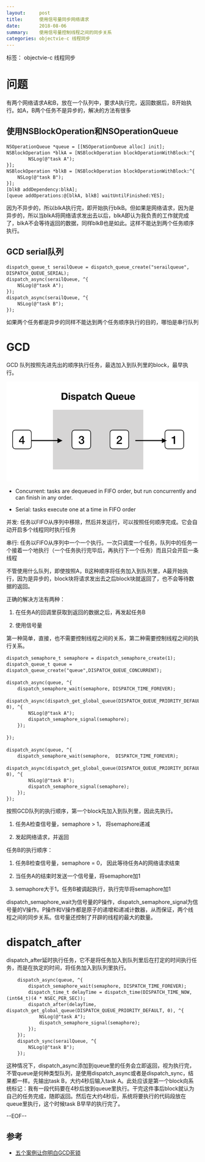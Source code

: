 ```yaml
---
layout:     post
title:      使用信号量同步网络请求
date:       2018-08-06
summary:    使用信号量控制线程之间的同步关系
categories: objectvie-c 线程同步
---
```

标签： objectvie-c 线程同步

# 问题
有两个网络请求A和B，放在一个队列中，要求A执行完，返回数据后，B开始执行。如A，B两个任务不是异步的，解决的方法有很多


## 使用NSBlockOperation和NSOperationQueue

```
NSOperationQueue *queue = [[NSOperationQueue alloc] init];
NSBlockOperation *blkA = [NSBlockOperation blockOperationWithBlock:^{
		NSLog(@"task A");
}];
NSBlockOperation *blkB = [NSBlockOperation blockOperationWithBlock:^{
    NSLog(@"task B");
}];
[blkB addDependency:blkA];
[queue addOperations:@[blkA, blkB] waitUntilFinished:YES];
```
因为不异步的，所以blkA执行完，即开始执行blkB。但如果是网络请求，因为是异步的，所以当blkA将网络请求发出去以后，blkA即认为我负责的工作就完成了，blkA不会等待返回的数据，同样blkB也是如此。这样不能达到两个任务顺序执行。

## GCD serial队列

```
dispatch_queue_t serailQueue = dispatch_queue_create("serailqueue", DISPATCH_QUEUE_SERIAL);
dispatch_async(serailQueue, ^{
    NSLog(@"task A");
});
dispatch_async(serailQueue, ^{
    NSLog(@"task B");
});
```
如果两个任务都是异步的同样不能达到两个任务顺序执行的目的，哪怕是串行队列

# GCD
GCD 队列按照先进先出的顺序执行任务，最选加入到队列里的block，最早执行。

![GCD_Block执行顺序](/images/GCD_Block执行顺序.png)

* Concurrent: tasks are dequeued in FIFO order, but run concurrently and can finish in any order.

* Serial: tasks execute one at a time in FIFO order

并发: 任务以FIFO从序列中移除，然后并发运行，可以按照任何顺序完成。它会自动开启多个线程同时执行任务

串行:  任务以FIFO从序列中一个一个执行。一次只调度一个任务，队列中的任务一个接着一个地执行（一个任务执行完毕后，再执行下一个任务）而且只会开启一条线程

不管使用什么队列，即使按照A，B这种顺序将任务加入到队列里，A最开始执行，因为是异步的，block块将请求发出去之后block块就返回了，也不会等待数据的返回。

正确的解决方法有两种：

1. 在任务A的回调里获取到返回的数据之后，再发起任务B

2. 使用信号量

第一种简单，直接，也不需要控制线程之间的关系，第二种需要控制线程之间的执行关系。

```
dispatch_semaphore_t semaphore = dispatch_semaphore_create(1);
dispatch_queue_t queue = dispatch_queue_create("queue",DISPATCH_QUEUE_CONCURRENT);

dispatch_async(queue, ^{
    dispatch_semaphore_wait(semaphore, DISPATCH_TIME_FOREVER);
    dispatch_async(dispatch_get_global_queue(DISPATCH_QUEUE_PRIORITY_DEFAULT, 0), ^{
        NSLog(@"task A");
        dispatch_semaphore_signal(semaphore);
    });

});

dispatch_async(queue, ^{
    dispatch_semaphore_wait(semaphore,  DISPATCH_TIME_FOREVER);
    dispatch_async(dispatch_get_global_queue(DISPATCH_QUEUE_PRIORITY_DEFAULT, 0), ^{
        NSLog(@"task B");
        dispatch_semaphore_signal(semaphore);
    });
});
```
按照GCD队列的执行顺序，第一个block先加入到队列里，因此先执行。

1. 任务A检查信号量，semaphore > 1， 将semaphore递减

2. 发起网络请求，并返回

任务B的执行顺序：

1. 任务B检查信号量，semaphore = 0， 因此等待任务A的网络请求结束

2. 当任务A的结束时发送一个信号量，将semaphore加1

3. semaphore大于1，任务B被调起执行，执行完毕将semaphore加1

dispatch_semaphore_wait为信号量的P操作，dispatch_semaphore_signal为信号量的V操作。P操作和V操作都是原子的递增和递减计数器，从而保证，两个线程之间的同步关系。信号量还控制了开辟的线程的最大的数量。
# dispatch_after
dispatch_after延时执行任务，它不是将任务加入到队列里后在打定的时间执行任务，而是在执定的时间，将任务加入到队列里执行。
```
    dispatch_async(queue, ^{
        dispatch_semaphore_wait(semaphore, DISPATCH_TIME_FOREVER);
        dispatch_time_t delayTime = dispatch_time(DISPATCH_TIME_NOW, (int64_t)(4 * NSEC_PER_SEC));
        dispatch_after(delayTime, dispatch_get_global_queue(DISPATCH_QUEUE_PRIORITY_DEFAULT, 0), ^{
            NSLog(@"task A");
            dispatch_semaphore_signal(semaphore);
        });
    });
    dispatch_sync(serailQueue, ^{
        NSLog(@"task B");
    });
```
这种情况下，dispatch_async添加到queue里的任务会立即返回，视为执行完，不管queue是何种类型队列，是使用dispatch_async或者是dispatch_sync，结果都一样。先输出task B，大约4秒后输入task A。此处应该是第一个block向系统标记：我有一段代码要在4秒后放到queue里执行。干完这件事后block就认为自己的任务完成，随即返回。然后在大约4秒后，系统将要执行的代码段放在queue里执行，这个时候task B早早的执行完了。

--EOF--

## 参考

*   [五个案例让你明白GCD死锁](http://ios.jobbole.com/82622/)
